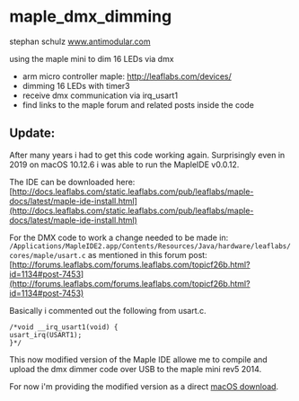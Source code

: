 # maple_dmx_dimming


stephan schulz
www.antimodular.com

using the maple mini to dim 16 LEDs via dmx

- arm micro controller maple: http://leaflabs.com/devices/
- dimming 16 LEDs with timer3
- receive dmx communication via irq_usart1
- find links to the maple forum and related posts inside the code


## Update:

After many years i had to get this code working again. Surprisingly even in 2019 on macOS 10.12.6 i was able to run the MapleIDE v0.0.12.

The IDE can be downloaded here:
[http://docs.leaflabs.com/static.leaflabs.com/pub/leaflabs/maple-docs/latest/maple-ide-install.html](http://docs.leaflabs.com/static.leaflabs.com/pub/leaflabs/maple-docs/latest/maple-ide-install.html)

For the DMX code to work a change needed to be made in:
`/Applications/MapleIDE2.app/Contents/Resources/Java/hardware/leaflabs/cores/maple/usart.c`
as mentioned in this forum post:
[http://forums.leaflabs.com/forums.leaflabs.com/topicf26b.html?id=1134#post-7453](http://forums.leaflabs.com/forums.leaflabs.com/topicf26b.html?id=1134#post-7453)

Basically i commented out the following from usart.c.
```
/*void __irq_usart1(void) {
usart_irq(USART1);
}*/
```
This now modified version of the Maple IDE allowe me to compile and upload the dmx dimmer code over USB to the maple mini rev5 2014.

For now i'm providing the modified version as a direct [macOS download](https://www.dropbox.com/s/lynbcosmasy0hax/MapleIDE_mod.zip?dl=0).
